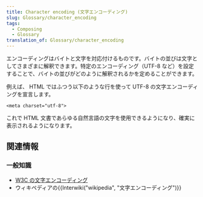 ```yaml
---
title: Character encoding (文字エンコーディング)
slug: Glossary/character_encoding
tags:
  - Composing
  - Glossary
translation_of: Glossary/character_encoding
---
```

エンコーディングはバイトと文字を対応付けるものです。バイトの並びは文字としてさまざまに解釈できます。特定のエンコーディング（UTF-8 など）を設定することで、バイトの並びがどのように解釈されるかを定めることができます。

例えば、 HTML ではふつう以下のような行を使って UTF-8 の文字エンコーディングを宣言します。

<div class="example"><pre class="brush: html"><code>&#x3C;meta charset="utf-8"></code></pre><p>これで HTML 文書であらゆる自然言語の文字を使用できるようになり、確実に表示されるようになります。</p></div>

## 関連情報

### 一般知識

- [W3C の文字エンコーディング](https://www.w3.org/International/articles/definitions-characters/)
- ウィキペディアの{{Interwiki("wikipedia", "文字エンコーディング")}}
